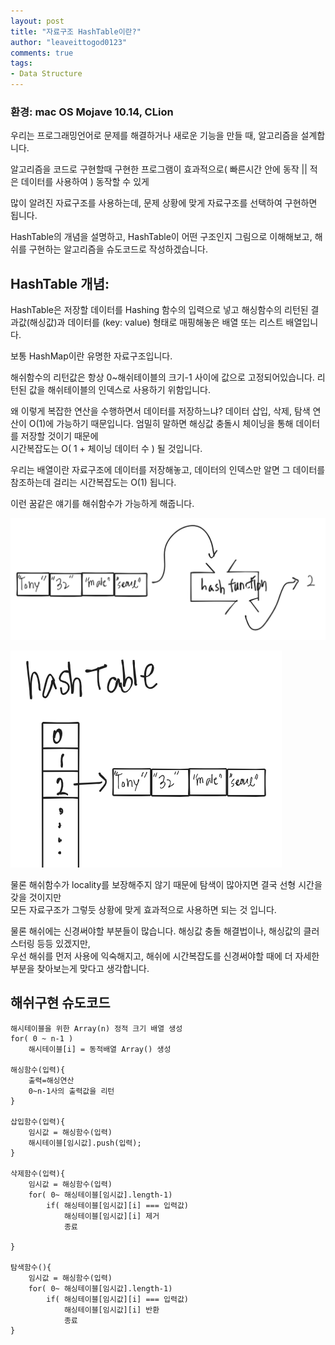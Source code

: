 ```yaml
---
layout: post
title: "자료구조 HashTable이란?"
author: "leaveittogod0123"
comments: true
tags:
- Data Structure
---
```


### 환경: mac OS Mojave 10.14, CLion

우리는 프로그래밍언어로 문제를 해결하거나 새로운 기능을 만들 때, 알고리즘을 설계합니다.

알고리즘을 코드로 구현할때 구현한 프로그램이 효과적으로( 빠른시간 안에 동작 || 적은 데이터를 사용하여 ) 동작할 수 있게

많이 알려진 자료구조를 사용하는데, 문제 상황에 맞게 자료구조를 선택하여 구현하면 됩니다.

HashTable의 개념을 설명하고, HashTable이 어떤 구조인지 그림으로 이해해보고, 해쉬를 구현하는 알고리즘을 슈도코드로 작성하겠습니다.

## HashTable 개념:
HashTable은 저장할 데이터를 Hashing 함수의 입력으로 넣고 해싱함수의 리턴된 결과값(해싱값)과 데이터를 (key: value) 형태로 매핑해놓은 배열 또는 리스트 배열입니다.

보통 HashMap이란 유명한 자료구조입니다.

해쉬함수의 리턴값은 항상 0~해쉬테이블의 크기-1 사이에 값으로 고정되어있습니다. 리턴된 값을 해쉬테이블의 인덱스로 사용하기 위함입니다.

왜 이렇게 복잡한 연산을 수행하면서 데이터를 저장하느냐?
데이터 삽입, 삭제, 탐색 연산이 O(1)에 가능하기 때문입니다.
엄밀히 말하면 해싱값 충돌시 체이닝을 통해 데이터를 저장할 것이기 때문에   
시간복잡도는 O( 1 + 체이닝 데이터 수 ) 될 것입니다.

우리는 배열이란 자료구조에 데이터를 저장해놓고, 데이터의 인덱스만 알면 그 데이터를 참조하는데 걸리는 시간복잡도는 O(1) 됩니다.

이런 꿈같은 얘기를 해쉬함수가 가능하게 해줍니다.

![img1](../img/20190724hash1.png)

![img2](../img/20190724hash3.png)


물론 해쉬함수가 locality를 보장해주지 않기 때문에 탐색이 많아지면 결국 선형 시간을 갖을 것이지만  
모든 자료구조가 그렇듯 상황에 맞게 효과적으로 사용하면 되는 것 입니다.

물론 해쉬에는 신경써야할 부분들이 많습니다. 해싱값 충돌 해결법이나, 해싱값의 클러스터링 등등 있겠지만,  
우선 해쉬를 먼저 사용에 익숙해지고, 해쉬에 시간복잡도를 신경써야할 때에 더 자세한 부분을 찾아보는게 맞다고 생각합니다.


## 해쉬구현 슈도코드
```
해시테이블을 위한 Array(n) 정적 크기 배열 생성
for( 0 ~ n-1 )
    해시테이블[i] = 동적배열 Array() 생성

해싱함수(입력){
    출력=해싱연산
    0~n-1사의 출력값을 리턴
}

삽입함수(입력){
    임시값 = 해싱함수(입력)
    해시테이블[임시값].push(입력);
}

삭제함수(입력){
    임시값 = 해싱함수(입력)
    for( 0~ 해싱테이블[임시값].length-1)
        if( 해싱테이블[임시값][i] === 입력값)
            해싱테이블[임시값][i] 제거
            종료
    
}

탐색함수(){
    임시값 = 해싱함수(입력)
    for( 0~ 해싱테이블[임시값].length-1)
        if( 해싱테이블[임시값][i] === 입력값)
            해싱테이블[임시값][i] 반환
            종료
}


```
